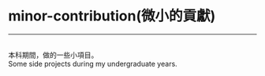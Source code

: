 # minor-contribution(微小的貢獻)
----
<br>
本科期間，做的一些小項目。<br>
Some side projects during my undergraduate years.
<br>
<br>
